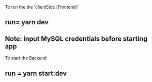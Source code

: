 

To run the the 'clientSide (Frontend)' 
## run= yarn dev

## Note: input MySQL credentials before starting app

To start the Backend

## run = yarn start:dev